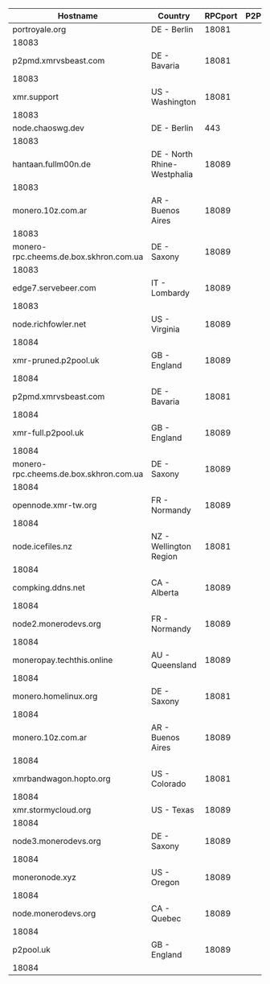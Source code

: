 Hostname | Country | RPCport | P2Pport
--- | --- | --- | ---
portroyale.org | DE - Berlin | 18081
 | 18083
p2pmd.xmrvsbeast.com | DE - Bavaria | 18081
 | 18083
xmr.support | US - Washington | 18081
 | 18083
node.chaoswg.dev | DE - Berlin | 443
 | 18083
hantaan.fullm00n.de | DE - North Rhine-Westphalia | 18089
 | 18083
monero.10z.com.ar | AR - Buenos Aires | 18089
 | 18083
monero-rpc.cheems.de.box.skhron.com.ua | DE - Saxony | 18089
 | 18083
edge7.servebeer.com | IT - Lombardy | 18089
 | 18083
node.richfowler.net | US - Virginia | 18089
 | 18084
xmr-pruned.p2pool.uk | GB - England | 18089
 | 18084
p2pmd.xmrvsbeast.com | DE - Bavaria | 18081
 | 18084
xmr-full.p2pool.uk | GB - England | 18089
 | 18084
monero-rpc.cheems.de.box.skhron.com.ua | DE - Saxony | 18089
 | 18084
opennode.xmr-tw.org | FR - Normandy | 18089
 | 18084
node.icefiles.nz | NZ - Wellington Region | 18081
 | 18084
compking.ddns.net | CA - Alberta | 18089
 | 18084
node2.monerodevs.org | FR - Normandy | 18089
 | 18084
moneropay.techthis.online | AU - Queensland | 18089
 | 18084
monero.homelinux.org | DE - Saxony | 18081
 | 18084
monero.10z.com.ar | AR - Buenos Aires | 18089
 | 18084
xmrbandwagon.hopto.org | US - Colorado | 18081
 | 18084
xmr.stormycloud.org | US - Texas | 18089
 | 18084
node3.monerodevs.org | DE - Saxony | 18089
 | 18084
moneronode.xyz | US - Oregon | 18089
 | 18084
node.monerodevs.org | CA - Quebec | 18089
 | 18084
p2pool.uk | GB - England | 18089
 | 18084
